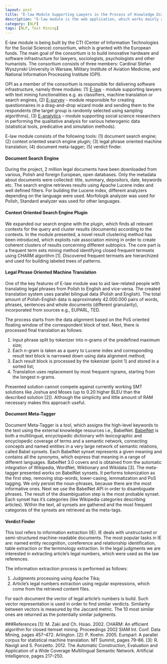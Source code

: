 ```yaml
---
layout: post
title: "E-law Module Supporting Lawyers in the Process of Knowledge Discovery from Legal Documents"
description: "E-law module is the web application, which works mainly as the set of information retrieval and extraction tools dedicated for the lawyers."
category: [NLP]
tags: [NLP, Text Mining]
---
```



E-law module is being built by the CTI (Center of Information Technologies for the Social Science) consortium, which is granted with the European funds. The main goal of the consortium is to build innovative hardware and software infrastructure for lawyers, sociologists, psychologists and other humanists. The consortium consists of three members: Cardinal Stefan Wyszynski University in Warsaw, Military Institute of Aviation Medicine, and National Information Processing Institute (OPI).

<!--more-->

OPI as a member of the consortium is responsible for delivering software infrastructure, namely three modules: (1) [E-law](http://eprawo-test.opi.org.pl/) - module supporting lawyers with text mining functionalities e.g. as classifiers, machine translation or search engines, (2) [E-survey](http://esurvey-test.opi.org.pl/) - module responsible for creating questionnaires in a drag-and-drop wizard mode and sending them to the respondents (the target group is randomly selected using sampling algorithms), (3) [E-analytics](http://eanalytics-test.opi.org.pl/) – module supporting social science researchers in performing the qualitative analysis for various heterogenic data (statistical tools, predicative and simulation methods).

E-law module consists of the following tools: (1) document search engine; (2) context oriented search engine plugin; (3) legal phrase oriented machine translation; (4) document meta-tagger; (5) verdict finder.

#### Document Search Engine
During the project, 2 million legal documents have been downloaded from various, Polish and foreign European, open databases. Only the metadata about documents were collected: title, summary, depositors, date, keywords etc. The search engine retrieves results using Apache Lucene index and well defined filters. For building the Lucene index, different analyzers depending on the language were used. Morfologik analyzer was used for Polish, Standard analyzer was used for other languages.

#### Context Oriented Search Engine Plugin
We expanded our search engine with the plugin, which finds all relevant contexts for the query and cluster results (documents) according to the contexts. In the module presented, a novel result clustering method has been introduced, which exploits rule association mining in order to create coherent clusters of results concerning different subtopics. The core part is a frequent term sets mining method identifying closed frequent termsets using CHARM algorithm [1]. Discovered frequent termsets are hierarchized and used for building labeled trees of patterns.

#### Legal Phrase Oriented Machine Translation
One of the key features of E-law module was to aid law-related people with translating legal phrases from Polish to English and vice-versa. The created translation system uses parallel bilingual data (Polish and English). The total amount of Polish-English data is approximately 42.000.000 pairs of words, phrases, sentences and whole documents (different granularity), incorporated from sources e.g., EUPARL, TED.

The process starts from the data alignment based on the PoS oriented floating window of the correspondent block of text. Next, there is processed final translation as follows: 

 1. Input phrase split by tokenizer into n-grams of the predefined maximum size;
 2. Each n-gram is taken as a query to Lucene index and corresponding result text block is narrowed down using data alignment method;
 3. Each result block is processed by the tokenizer (point 1) and stored in a sorted list;
 4. Translation uses replacement by most frequent ngrams, starting from the longest n-grams.

Presented solution cannot compete against currently working SMT solutions like Joshua and Moses (up to 0.20 higher BLEU than the described solution [2]). Although the simplicity and little amount of RAM necessary makes this approach useful.

#### Document Meta-Tagger
Document Meta-Tagger is a tool, which assigns the high-level keywords to the text using the external knowledge resources i.e., BabelNet. [BabelNet](http://babelnet.org/) is both a multilingual, encyclopedic dictionary with lexicographic and encyclopedic coverage of terms and a semantic network, connecting concepts and named entities in a very large network of semantic relations, called Babel synsets. Each BabelNet synset represents a given meaning and contains all the synonyms, which express that meaning in a range of different languages. BabelNet 3.0 covers and is obtained from the automatic integration of Wikipedia, WordNet, Wiktionary and Wikidata [3]. The meta-tagger presented works on BabelNet synsets. It performs tokenization as the first step, removing stop-words, lower-casing, lemmatization and PoS tagging. We only persist the noun-phrases, because there are the most informative ones. Next we use the BabelNet API in order to disambiguate phrases. The result of the disambiguation step is the most probable synset. Each synset has it’s categories (like Wikipedia categories describing articles). Within the text, all synsets are gathered and the most frequent categories of the synsets are retrieved as the meta-tags.

#### Verdict Finder
This tool refers to information extraction (IE). IE deals with unstructured or semi-structured machine-readable documents. The most popular tasks in IE are: named entity recognition, coreference and relationship identification, table extraction or the terminology extraction. In the legal judgments we are interested in extracting article’s legal numbers, which were used as the law references.

The information extraction process is performed as follows: 
 1. Judgments processing using Apache Tika;
 2. Article’s legal numbers extraction using regular expressions, which come from the retrieved content files.

For each document the vector of legal article’s numbers is build. Such vector representation is used in order to find similar verdicts. Similarity between vectors is measured by the Jaccard metric. The 10 most similar ones are returned as the potentially similar judgments.

###References
[1]: M. Zaki and Ch. Hsiao. 2002. CHARM: An efficient algorithm for closed itemset mining. Proceedings 2002 SIAM Int. Conf. Data Mining, pages 457–472. Arlington.
[2]: P. Koehn. 2005. Europarl: A parallel corpus for statistical machine translation. MT Summit, pages 79–86.
[3]: R. Navigli and S. Ponzetto. 2012. The Automatic Construction, Evaluation and Application of a Wide Coverage Multilingual Semantic Network. Artificial Intelligence, pages 217–250.